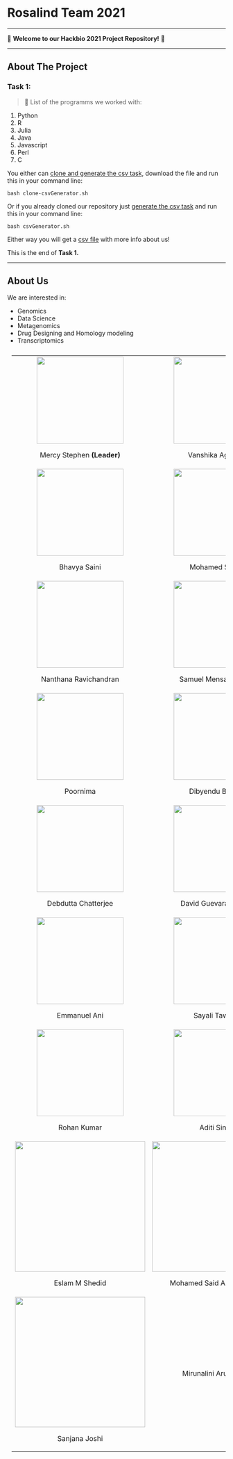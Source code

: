 # **Rosalind Team 2021**

---

👋 **Welcome to our Hackbio 2021 Project Repository!** 👋

---

## About The Project
### Task 1:

> 📘 List of the programms we worked with:

1. Python
2. R
3. Julia
4. Java
5. Javascript
6. Perl
7. C

You either can [clone and generate the csv task](https://github.com/mercy-stephen/rosalind/blob/main/clone-csvGenerator.sh), download the file and run this in your command line:

```` 
bash clone-csvGenerator.sh 
````

Or if you already cloned our repository just [generate the csv task](https://github.com/mercy-stephen/rosalind/blob/main/csvGenerator.sh) and run this in your command line:

```` 
bash csvGenerator.sh
````

Either way you will get a [csv file](https://github.com/mercy-stephen/rosalind/blob/main/members_rosalind.csv) with more info about us!

This is the end of **Task 1.**

---

## **About Us**

We are interested in:

- Genomics
- Data Science
- Metagenomics
- Drug Designing and Homology modeling
- Transcriptomics


<table style="padding:10px">
  <tr>
    <td align = center><img src="https://user-images.githubusercontent.com/81503326/127814590-66117c61-a1ae-47a5-8399-82582e4e5a42.png" height="200" />
    <p align = center>Mercy Stephen <b>(Leader)</b></p>
    </td>
    <td align = center><img src="https://user-images.githubusercontent.com/72395964/127819680-f3570734-8124-4786-a7ee-1c6b4fa52644.jpg" height="200" />
    <p align = center>Vanshika Agarwal</p>
    </td>
  </tr>
  <tr>
    <td align = center><img src="https://user-images.githubusercontent.com/75350171/127822671-78a7a04e-ea1a-4f73-b9a3-3fe7f973bc38.jpg" height="200" />
    <p align = center>Bhavya Saini</p>
    </td>
    <td align = center><img src="https://user-images.githubusercontent.com/88298626/127827498-c3f63978-5dea-4a22-bb0d-4ff5e6bf4013.jpg" height="200" />
    <p align = center>Mohamed Salem</p>
    </td>
  <tr>
  <tr>
    <td align = center><img src="https://user-images.githubusercontent.com/88301056/127825806-dc47bfe2-ee88-489e-98d8-79eaf59ae45e.jpeg" height="200" />
    <p align = center>Nanthana Ravichandran</p>
    </td>
    <td align = center><img src="https://user-images.githubusercontent.com/68198076/127855709-d53182f8-6701-4b85-9350-100ff84445b8.jpeg" height="200" />
    <p align = center>Samuel Mensah Baffoe</p>
    </td>
  <tr>
  <tr>
    <td align = center><img src="https://user-images.githubusercontent.com/88300459/127853392-9a49300e-73a5-4cfe-8303-257c35d5b3e1.jpg" height="200" />
    <p align = center>Poornima</p>
    </td>
    <td align = center><img src="https://user-images.githubusercontent.com/88312648/127867969-fa13a481-a034-4333-9b59-94f3380047ac.jpeg" height="200" />
    <p align = center>Dibyendu Biswas</p>
    </td>
  <tr>
  <tr>
    <td align = center><img src="https://user-images.githubusercontent.com/88325446/127882264-9a2244d3-26d3-4e82-913f-5a296e832b59.jpg" height="200" />
    <p align = center>Debdutta Chatterjee</p>
    </td>
    <td align = center><img src="https://user-images.githubusercontent.com/64185467/127889440-1bf4d2c7-3e42-4458-a89d-7aadf37c63b7.jpg" height="200" />
    <p align = center>David Guevara-Apaza</p>
    </td>
  <tr>
  <tr>
    <td align = center><img src="https://user-images.githubusercontent.com/88311290/127932980-1c93418e-7709-4138-981c-618abe337406.jpg" height="200" />
    <p align = center>Emmanuel Ani</p>
    </td>  
    <td align= center><img src="https://user-images.githubusercontent.com/88305946/128205394-3bcd8ebe-e53a-4604-8f59-746a00a2f7b1.jpg" height="200" />
    <p align = center>Sayali Tawade</p>
    </td>
  <tr>
  <tr>
    <td align = center><img src="https://avatars.githubusercontent.com/u/83224907?s=400&u=da75ab82d38d27a87b8f6c7a65cff24c818bd46c&v=4" height="200" />
      <p align = center>Rohan Kumar</p>
    </td>
    <td align = center><img src="https://avatars.githubusercontent.com/u/84804618?s=400&u=2ecf9d1461228f18296389ddd2f752d85eb13715&v=4" height="200" />
      <p align = center>Aditi Singh</p>
      </td>
  <tr>
  <tr>
    <td align = center><img src="https://avatars.githubusercontent.com/u/88290865?s=400&u=79f1e8a273dd4b6d50e1de9eba7b94a823dfd6b0&v=4"height="300" />
      <p align = center>Eslam M Shedid</p>
    <td align = center><img src=https://avatars.githubusercontent.com/u/48734941?s=400&u=c1fdb95758b62a0fb21271544e162261325ac882&v=4
                            height="300" />
      <p align = center>Mohamed Said AboHoussien</p>
  <tr>
  <tr>
    <td align = center><img src="https://github.com/sanjana-joshi14/python_STUDY/blob/main/WhatsApp%20Image%202020-05-12%20at%2012.33.59%20PM.jpeg"height="300" />
      <p align = center>Sanjana Joshi</p>
    <td>
    <p align = center>Mirunalini Arumugam</p>
    </td>
   <tr>
</table>

